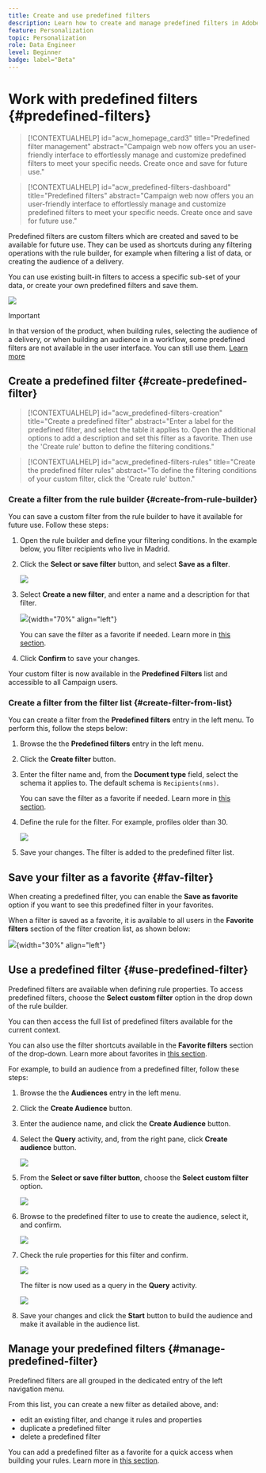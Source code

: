 ```yaml
---
title: Create and use predefined filters
description: Learn how to create and manage predefined filters in Adobe Campaign web UI
feature: Personalization
topic: Personalization
role: Data Engineer
level: Beginner
badge: label="Beta" 
---
```

# Work with predefined filters {#predefined-filters}

>[!CONTEXTUALHELP]
>id="acw_homepage_card3"
>title="Predefined filter management"
>abstract="Campaign web now offers you an user-friendly interface to effortlessly manage and customize predefined filters to meet your specific needs. Create once and save for future use."

>[!CONTEXTUALHELP]
>id="acw_predefined-filters-dashboard"
>title="Predefined filters"
>abstract="Campaign web now offers you an user-friendly interface to effortlessly manage and customize predefined filters to meet your specific needs. Create once and save for future use."

Predefined filters are custom filters which are created and saved to be available for future use. They can be used as shortcuts during any filtering operations with the rule builder, for example when filtering a list of data, or creating the audience of a delivery. 

You can use existing built-in filters to access a specific sub-set of your data, or create your own predefined filters and save them.

![](assets/predefined-filters-menu.png)

>[!IMPORTANT]
>
>In that version of the product, when building rules, selecting the audience of a delivery, or when building an audience in a workflow, some predefined filters are not available in the user interface. You can still use them. [Learn more](guardrails.md#predefined-filters-filters-guardrails-limitations)


## Create a predefined filter {#create-predefined-filter}

>[!CONTEXTUALHELP]
>id="acw_predefined-filters-creation"
>title="Create a predefined filter"
>abstract="Enter a label for the predefined filter, and select the table it applies to. Open the additional options to add a description and set this filter as a favorite. Then use the 'Create rule' button to define the filtering conditions."

>[!CONTEXTUALHELP]
>id="acw_predefined-filters-rules"
>title="Create the predefined filter rules"
>abstract="To define the filtering conditions of your custom filter, click the 'Create rule' button."

### Create a filter from the rule builder {#create-from-rule-builder}

You can save a custom filter from the rule builder to have it available for future use. Follow these steps:

1. Open the rule builder and define your filtering conditions. In the example below, you filter recipients who live in Madrid.
1. Click the **Select or save filter** button, and select **Save as a filter**.

    ![](assets/predefined-filters-save.png)

1. Select **Create a new filter**, and enter a name and a description for that filter.
    
    ![](assets/predefined-filters-save-filter.png){width="70%" align="left"}

    You can save the filter as a favorite if needed. Learn more in [this section](#fav-filter).

1. Click **Confirm** to save your changes.

Your custom filter is now available in the **Predefined Filters** list and accessible to all Campaign users.


### Create a filter from the filter list {#create-filter-from-list}


You can create a filter from the **Predefined filters** entry in the left menu. To perform this, follow the steps below:

1. Browse the the **Predefined filters** entry in the left menu.
1. Click the **Create filter** button.
1. Enter the filter name and, from the **Document type** field, select the schema it applies to. The default schema is `Recipients(nms)`.

    You can save the filter as a favorite if needed. Learn more in [this section](#fav-filter).
    
1. Define the rule for the filter. For example, profiles older than 30.

    ![](assets/filter-30+.png)

1. Save your changes. The filter is added to the predefined filter list.


## Save your filter as a favorite {#fav-filter}

When creating a predefined filter, you can enable the **Save as favorite** option if you want to see this predefined filter in your favorites.


When a filter is saved as a favorite, it is available to all users in the **Favorite filters** section of the filter creation list, as shown below:

![](assets/predefined-filters-favorite.png){width="30%" align="left"}


## Use a predefined filter {#use-predefined-filter}

Predefined filters are available when defining rule properties. To access predefined filters, choose the **Select custom filter** option in the drop down of the rule builder.

You can then access the full list of predefined filters available for the current context.

You can also use the filter shortcuts available in the **Favorite filters** section of the drop-down. Learn more about favorites in [this section](#fav-filter).

For example, to build an audience from a predefined filter, follow these steps:

1. Browse the the **Audiences** entry in the left menu.
1. Click the **Create Audience** button.
1. Enter the audience name, and click the **Create Audience** button.
1. Select the **Query** activity, and, from the right pane, click **Create audience** button.

    ![](assets//build-audience-from-filter.png)

1. From the **Select or save filter button**, choose the **Select custom filter** option. 

    ![](assets/build-audience-select-custom-filter.png)

1. Browse to the predefined filter to use to create the audience, select it, and confirm.

    ![](assets/build-audience-filter-list.png)

1. Check the rule properties for this filter and confirm.

    ![](assets/build-audience-check.png)

    The filter is now used as a query in the **Query** activity.

    ![](assets/build-audience-confirm.png)

1. Save your changes and click the **Start** button to build the audience and make it available in the audience list.

## Manage your predefined filters {#manage-predefined-filter}

Predefined filters are all grouped in the dedicated entry of the left navigation menu.

From this list, you can create a new filter as detailed above, and:

* edit an existing filter, and change it rules and properties
* duplicate a predefined filter
* delete a predefined filter

You can add a predefined filter as a favorite for a quick access when building your rules. Learn more in [this section](#fav-filter).

<!--
## Built-in predefined filters {#ootb-predefined-filter}

Campaign comes with a set of predefined filters, built from the client console. These filters can be used to define your audiences, and rules. They must not be modified.
-->

